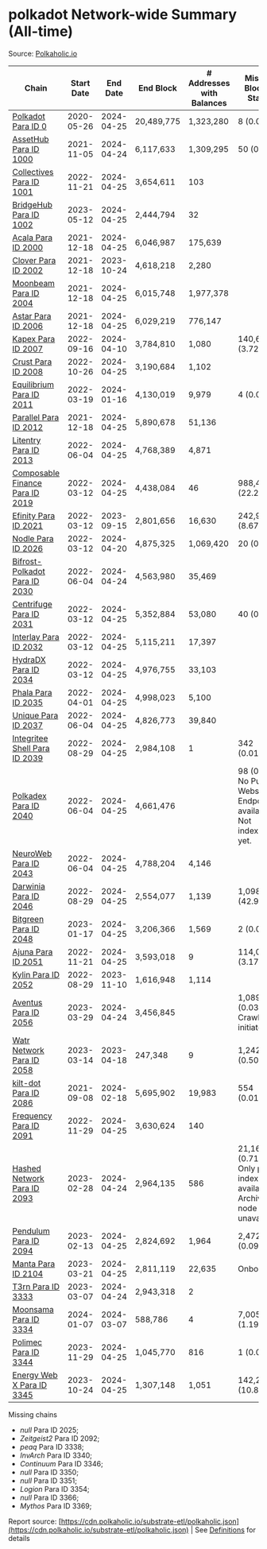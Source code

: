 # polkadot Network-wide Summary (All-time)

Source: [Polkaholic.io](https://polkaholic.io)


| Chain            | Start Date | End Date | End Block | # Addresses with Balances | Missing Blocks / Status |
| ---------------- | ---------- | ---------| --------- | ------------------------- | ----------------------- |
| [Polkadot Para ID 0](/polkadot/0-polkadot) | 2020-05-26 | 2024-04-25 | 20,489,775 |  1,323,280 | 8 (0.00%)  |
| [AssetHub Para ID 1000](/polkadot/1000-assethub) | 2021-11-05 | 2024-04-24 | 6,117,633 |  1,309,295 | 50 (0.00%)  |
| [Collectives Para ID 1001](/polkadot/1001-collectives) | 2022-11-21 | 2024-04-25 | 3,654,611 |  103 |    |
| [BridgeHub Para ID 1002](/polkadot/1002-bridgehub) | 2023-05-12 | 2024-04-25 | 2,444,794 |  32 |    |
| [Acala Para ID 2000](/polkadot/2000-acala) | 2021-12-18 | 2024-04-25 | 6,046,987 |  175,639 |    |
| [Clover Para ID 2002](/polkadot/2002-clover) | 2021-12-18 | 2023-10-24 | 4,618,218 |  2,280 |    |
| [Moonbeam Para ID 2004](/polkadot/2004-moonbeam) | 2021-12-18 | 2024-04-25 | 6,015,748 |  1,977,378 |    |
| [Astar Para ID 2006](/polkadot/2006-astar) | 2021-12-18 | 2024-04-25 | 6,029,219 |  776,147 |    |
| [Kapex Para ID 2007](/polkadot/2007-kapex) | 2022-09-16 | 2024-04-10 | 3,784,810 |  1,080 | 140,668 (3.72%)  |
| [Crust Para ID 2008](/polkadot/2008-crust) | 2022-10-26 | 2024-04-25 | 3,190,684 |  1,102 |    |
| [Equilibrium Para ID 2011](/polkadot/2011-equilibrium) | 2022-03-19 | 2024-01-16 | 4,130,019 |  9,979 | 4 (0.00%)  |
| [Parallel Para ID 2012](/polkadot/2012-parallel) | 2021-12-18 | 2024-04-25 | 5,890,678 |  51,136 |    |
| [Litentry Para ID 2013](/polkadot/2013-litentry) | 2022-06-04 | 2024-04-25 | 4,768,389 |  4,871 |    |
| [Composable Finance Para ID 2019](/polkadot/2019-composable) | 2022-03-12 | 2024-04-25 | 4,438,084 |  46 | 988,412 (22.27%)  |
| [Efinity Para ID 2021](/polkadot/2021-efinity) | 2022-03-12 | 2023-09-15 | 2,801,656 |  16,630 | 242,949 (8.67%)  |
| [Nodle Para ID 2026](/polkadot/2026-nodle) | 2022-03-12 | 2024-04-20 | 4,875,325 |  1,069,420 | 20 (0.00%)  |
| [Bifrost-Polkadot Para ID 2030](/polkadot/2030-bifrost) | 2022-06-04 | 2024-04-24 | 4,563,980 |  35,469 |    |
| [Centrifuge Para ID 2031](/polkadot/2031-centrifuge) | 2022-03-12 | 2024-04-25 | 5,352,884 |  53,080 | 40 (0.00%)  |
| [Interlay Para ID 2032](/polkadot/2032-interlay) | 2022-03-12 | 2024-04-25 | 5,115,211 |  17,397 |    |
| [HydraDX Para ID 2034](/polkadot/2034-hydradx) | 2022-03-12 | 2024-04-25 | 4,976,755 |  33,103 |    |
| [Phala Para ID 2035](/polkadot/2035-phala) | 2022-04-01 | 2024-04-25 | 4,998,023 |  5,100 |    |
| [Unique Para ID 2037](/polkadot/2037-unique) | 2022-06-04 | 2024-04-25 | 4,826,773 |  39,840 |    |
| [Integritee Shell Para ID 2039](/polkadot/2039-integritee) | 2022-08-29 | 2024-04-25 | 2,984,108 |  1 | 342 (0.01%)  |
| [Polkadex Para ID 2040](/polkadot/2040-polkadex) | 2022-06-04 | 2024-04-25 | 4,661,476 |   | 98 (0.00%) No Public Websocket Endpoint available: Not indexing yet. |
| [NeuroWeb Para ID 2043](/polkadot/2043-neuroweb) | 2022-06-04 | 2024-04-25 | 4,788,204 |  4,146 |    |
| [Darwinia Para ID 2046](/polkadot/2046-darwinia) | 2022-08-29 | 2024-04-25 | 2,554,077 |  1,139 | 1,098,047 (42.99%)  |
| [Bitgreen Para ID 2048](/polkadot/2048-bitgreen) | 2023-01-17 | 2024-04-25 | 3,206,366 |  1,569 | 2 (0.00%)  |
| [Ajuna Para ID 2051](/polkadot/2051-ajuna) | 2022-11-21 | 2024-04-25 | 3,593,018 |  9 | 114,050 (3.17%)  |
| [Kylin Para ID 2052](/polkadot/2052-kylin) | 2022-08-29 | 2023-11-10 | 1,616,948 |  1,114 |    |
| [Aventus Para ID 2056](/polkadot/2056-aventus) | 2023-03-29 | 2024-04-24 | 3,456,845 |   | 1,089 (0.03%) Crawling initiated |
| [Watr Network Para ID 2058](/polkadot/2058-watr) | 2023-03-14 | 2023-04-18 | 247,348 |  9 | 1,242 (0.50%)  |
| [kilt-dot Para ID 2086](/polkadot/2086-kilt) | 2021-09-08 | 2024-02-18 | 5,695,902 |  19,983 | 554 (0.01%)  |
| [Frequency Para ID 2091](/polkadot/2091-frequency) | 2022-11-29 | 2024-04-25 | 3,630,624 |  140 |    |
| [Hashed Network Para ID 2093](/polkadot/2093-hashed) | 2023-02-28 | 2024-04-24 | 2,964,135 |  586 | 21,163 (0.71%) Only partial index available: Archive node unavailable |
| [Pendulum Para ID 2094](/polkadot/2094-pendulum) | 2023-02-13 | 2024-04-25 | 2,824,692 |  1,964 | 2,472 (0.09%)  |
| [Manta Para ID 2104](/polkadot/2104-manta) | 2023-03-21 | 2024-04-25 | 2,811,119 |  22,635 |   Onboarding |
| [T3rn Para ID 3333](/polkadot/3333-t3rn) | 2023-03-07 | 2024-04-24 | 2,943,318 |  2 |    |
| [Moonsama Para ID 3334](/polkadot/3334-moonsama) | 2024-01-07 | 2024-03-07 | 588,786 |  4 | 7,005 (1.19%)  |
| [Polimec Para ID 3344](/polkadot/3344-polimec) | 2023-11-29 | 2024-04-25 | 1,045,770 |  816 | 1 (0.00%)  |
| [Energy Web X Para ID 3345](/polkadot/3345-energywebx) | 2023-10-24 | 2024-04-25 | 1,307,148 |  1,051 | 142,272 (10.88%)  |

Missing chains


* *null* Para ID 2025; 
* *Zeitgeist2* Para ID 2092; 
* *peaq* Para ID 3338; 
* *InvArch* Para ID 3340; 
* *Continuum* Para ID 3346; 
* *null* Para ID 3350; 
* *null* Para ID 3351; 
* *Logion* Para ID 3354; 
* *null* Para ID 3366; 
* *Mythos* Para ID 3369; 

Report source: [https://cdn.polkaholic.io/substrate-etl/polkaholic.json](https://cdn.polkaholic.io/substrate-etl/polkaholic.json) | See [Definitions](/DEFINITIONS.md) for details
